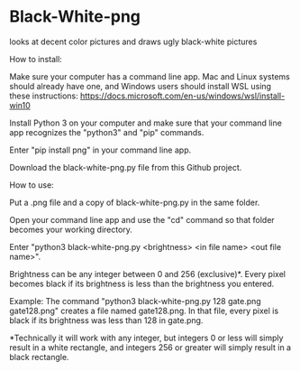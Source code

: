 # Black-White-png
looks at decent color pictures and draws ugly black-white pictures

How to install:

Make sure your computer has a command line app. Mac and Linux systems should already have one, and Windows users should install WSL using these instructions: https://docs.microsoft.com/en-us/windows/wsl/install-win10

Install Python 3 on your computer and make sure that your command line app recognizes the "python3" and "pip" commands.

Enter "pip install png" in your command line app.

Download the black-white-png.py file from this Github project.



How to use:

Put a .png file and a copy of black-white-png.py in the same folder.

Open your command line app and use the "cd" command so that folder becomes your working directory.

Enter "python3 black-white-png.py \<brightness\> \<in file name\> \<out file name\>".

Brightness can be any integer between 0 and 256 (exclusive)\*. Every pixel becomes black if its brightness is less than the brightness you entered.

Example: The command "python3 black-white-png.py 128 gate.png gate128.png" creates a file named gate128.png. In that file, every pixel is black if its brightness was less than 128 in gate.png.

\*Technically it will work with any integer, but integers 0 or less will simply result in a white rectangle, and integers 256 or greater will simply result in a black rectangle.
